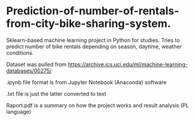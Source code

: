 # Prediction-of-number-of-rentals-from-city-bike-sharing-system.
Sklearn-based machine learning project in Python for studies. Tries to predict number of bike rentals depending on season, daytime, weather conditions.

Dataset was pulled from https://archive.ics.uci.edu/ml/machine-learning-databases/00275/

.ipynb file format is from Jupyter Notebook (Anaconda) software

.txt file is just the latter converted to text

Raport.pdf is a summary on how the project works and result analysis (PL language) 
